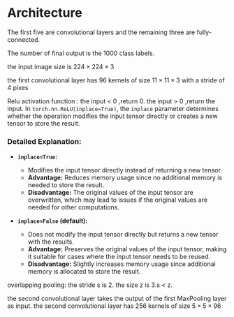# Architecture
The first five are convolutional layers and the remaining three are fully-connected.

The number of final output is the 1000 class labels.

the input image size is $224 \times 224 \times 3$

the first convolutional layer has 96 kernels of size $11 \times 11 \times 3$ with a stride of 4 pixes

Relu activation function : the input < 0 ,return 0. the input > 0 ,return the input.
In `torch.nn.ReLU(inplace=True)`, the `inplace` parameter determines whether the operation modifies the input tensor directly or creates a new tensor to store the result.

### Detailed Explanation:

- **`inplace=True`:**
  - Modifies the input tensor directly instead of returning a new tensor.
  - **Advantage:** Reduces memory usage since no additional memory is needed to store the result.
  - **Disadvantage:** The original values of the input tensor are overwritten, which may lead to issues if the original values are needed for other computations.

- **`inplace=False` (default):**
  - Does not modify the input tensor directly but returns a new tensor with the results.
  - **Advantage:** Preserves the original values of the input tensor, making it suitable for cases where the input tensor needs to be reused.
  - **Disadvantage:** Slightly increases memory usage since additional memory is allocated to store the result.

overlapping pooling: the stride s is 2. the size z is 3.s < z.

the second convolutional layer takes the output of the first MaxPooling layer as input. the second convolutional layer has 256 kernels of size $5 \times 5 \times 96$

